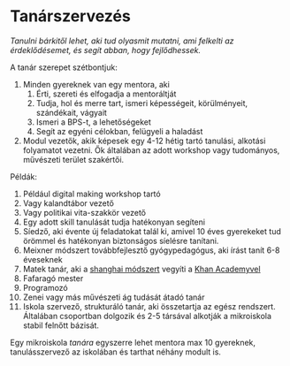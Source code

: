 # Tanárszervezés

_Tanulni bárkitől lehet, aki tud olyasmit mutatni, ami felkelti az érdeklődésemet, és segít abban, hogy fejlődhessek._ 

A tanár szerepet szétbontjuk:

1. Minden gyereknek van egy mentora, aki
   1. Érti, szereti és elfogadja a mentoráltját
   2. Tudja, hol és merre tart, ismeri képességeit, körülményeit, szándékait, vágyait
   3. Ismeri a BPS-t, a lehetőségeket
   4. Segít az egyéni célokban, felügyeli a haladást
2. Modul vezetők, akik képesek egy 4-12 hétig tartó tanulási, alkotási folyamatot vezetni. Ők általában az adott workshop vagy tudományos, művészeti terület szakértői.

Példák:

1. Például digital making workshop tartó
2. Vagy kalandtábor vezető
3. Vagy politikai vita-szakkör vezető
4. Egy adott skill tanulását tudja hatékonyan segíteni
5. Síedző, aki évente új feladatokat talál ki, amivel 10 éves gyerekeket tud örömmel és hatékonyan biztonságos síelésre tanítani.
6. Meixner módszert továbbfejlesztő gyógypedagógus, aki írást tanít 6-8 éveseknek
7. Matek tanár, aki a [shanghai módszert](http://www.bbc.com/news/magazine-38568538) vegyíti a [Khan Academyvel](https://www.khanacademy.org/math)
8. Fafaragó mester
9. Programozó
10. Zenei vagy más művészeti ág tudását átadó tanár
11. Iskola szervező, strukturáló tanár, aki összetartja az egész rendszert. Általában csoportban dolgozik és 2-5 társával alkotják a mikroiskola stabil felnőtt bázisát.

Egy mikroiskola _tanára_ egyszerre lehet mentora max 10 gyereknek, tanulásszervező az iskolában és tarthat néhány modult is.

